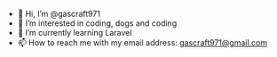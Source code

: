 - 👋 Hi, I’m @gascraft971
- 👀 I’m interested in coding, dogs and coding
- 🌱 I’m currently learning Laravel
- 📫 How to reach me with my email address: gascraft971@gmail.com

<!---
gascraft971/gascraft971 is a ✨ special ✨ repository because its `README.md` (this file) appears on your GitHub profile.
You can click the Preview link to take a look at your changes.
--->
